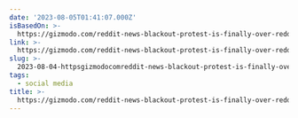 ```yaml
---
date: '2023-08-05T01:41:07.000Z'
isBasedOn: >-
  https://gizmodo.com/reddit-news-blackout-protest-is-finally-over-reddit-won-1850707509
link: >-
  https://gizmodo.com/reddit-news-blackout-protest-is-finally-over-reddit-won-1850707509
slug: >-
  2023-08-04-httpsgizmodocomreddit-news-blackout-protest-is-finally-over-reddit-won-1850707509
tags:
  - social media
title: >-
  https://gizmodo.com/reddit-news-blackout-protest-is-finally-over-reddit-won-1850707509
---
```


